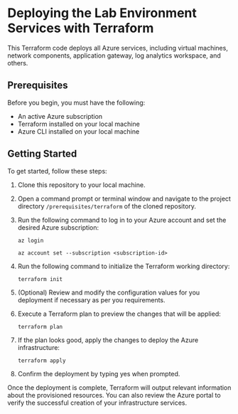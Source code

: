 # Deploying the Lab Environment Services with Terraform

This Terraform code deploys all Azure services, including virtual machines, network components, application gateway, log analytics workspace, and others.

## Prerequisites

Before you begin, you must have the following:

- An active Azure subscription
- Terraform installed on your local machine
- Azure CLI installed on your local machine

## Getting Started

To get started, follow these steps:

1. Clone this repository to your local machine.
2. Open a command prompt or terminal window and navigate to the project directory `/prerequisites/terraform` of the cloned repository.
3. Run the following command to log in to your Azure account and set the desired Azure subscription:

    ```shell
    az login

    az account set --subscription <subscription-id>
    ```

4. Run the following command to initialize the Terraform working directory:

    ```shell
    terraform init
    ```

5. (Optional) Review and modify the configuration values for you deployment if necessary as per you requirements.
6. Execute a Terraform plan to preview the changes that will be applied:

    ```shell
    terraform plan
    ```

7. If the plan looks good, apply the changes to deploy the Azure infrastructure:

    ```shell
    terraform apply
    ```

8. Confirm the deployment by typing yes when prompted.

Once the deployment is complete, Terraform will output relevant information about the provisioned resources. You can also review the Azure portal to verify the successful creation of your infrastructure services.
